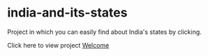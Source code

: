 # india-and-its-states
Project in which you can easily find about India's states by clicking.

Click here to view project <a href="welcome.html">Welcome</a>
